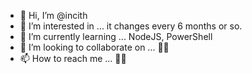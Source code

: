- 👋 Hi, I’m @incith
- 👀 I’m interested in ... it changes every 6 months or so.
- 🌱 I’m currently learning ... NodeJS, PowerShell
- 💞️ I’m looking to collaborate on ... 🤷‍♂️
- 📫 How to reach me ... 🤷‍♂️

<!---
incith/incith is a ✨ special ✨ repository because its `README.md` (this file) appears on your GitHub profile.
You can click the Preview link to take a look at your changes.
--->
